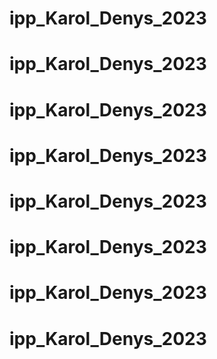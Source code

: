 # ipp_Karol_Denys_2023
# ipp_Karol_Denys_2023
# ipp_Karol_Denys_2023
# ipp_Karol_Denys_2023
# ipp_Karol_Denys_2023
# ipp_Karol_Denys_2023
# ipp_Karol_Denys_2023
# ipp_Karol_Denys_2023
